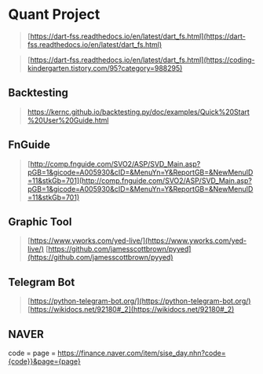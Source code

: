 # Quant Project

> [https://dart-fss.readthedocs.io/en/latest/dart_fs.html](https://dart-fss.readthedocs.io/en/latest/dart_fs.html)

> [https://dart-fss.readthedocs.io/en/latest/dart_fs.html](https://coding-kindergarten.tistory.com/95?category=988295)

## Backtesting
> [https://kernc.github.io/backtesting.py/doc/examples/Quick%20Start%20User%20Guide.html
](https://kernc.github.io/backtesting.py/doc/examples/Quick%20Start%20User%20Guide.html)

## FnGuide
> [http://comp.fnguide.com/SVO2/ASP/SVD_Main.asp?pGB=1&gicode=A005930&cID=&MenuYn=Y&ReportGB=&NewMenuID=11&stkGb=701](http://comp.fnguide.com/SVO2/ASP/SVD_Main.asp?pGB=1&gicode=A005930&cID=&MenuYn=Y&ReportGB=&NewMenuID=11&stkGb=701)


## Graphic Tool
> [https://www.yworks.com/yed-live/](https://www.yworks.com/yed-live/)
> [https://github.com/jamesscottbrown/pyyed](https://github.com/jamesscottbrown/pyyed)


## Telegram Bot
> [https://python-telegram-bot.org/](https://python-telegram-bot.org/)
> [https://wikidocs.net/92180#_2](https://wikidocs.net/92180#_2)


## NAVER
code =
page = 
https://finance.naver.com/item/sise_day.nhn?code={code}}&page={page}
